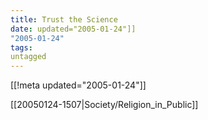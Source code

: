 ```yaml
---
title: Trust the Science
date: updated="2005-01-24"]]
"2005-01-24"
tags:
untagged
---
```

[[!meta updated="2005-01-24"]]

[[20050124-1507|Society/Religion_in_Public]]
